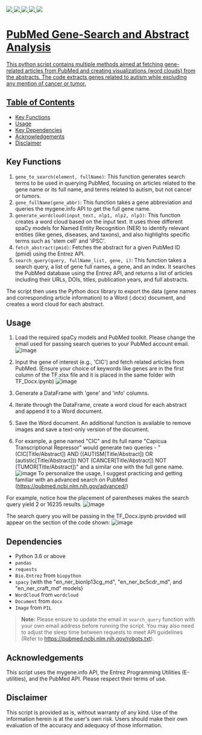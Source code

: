 <a href="https://allenai.github.io/scispacy/"><img src="https://img.shields.io/badge/SciSpacy-FFCA28?style=flat-square&logo=SciSpacy&logoColor=white"/>
<a href="https://biopython.org/docs/1.76/api/Bio.Entrez.html"><img src="https://img.shields.io/badge/BioPython.Entrez-33A0FF?style=flat-square&logo=BioPython-Entrez&logoColor=white"/> <a href="https://pubmed.ncbi.nlm.nih.gov/help/"><img src="https://img.shields.io/badge/PubMed.SearchGuide-E7E1E1?style=flat-square&logo=PubMed.SearchGuide&logoColor=black"/> <a href="https://python-docx.readthedocs.io/en/latest/"><img src="https://img.shields.io/badge/PythonDocx-B2FDFA?style=flat-square&logo=pythonDocx&logoColor=white"/> <a href="https://mygene.info/"><img src="https://img.shields.io/badge/MyGene.io-BCFDB2?style=flat-square&logo=MyGene.io&logoColor=white"/>

# PubMed Gene-Search and Abstract Analysis 

This python script contains multiple methods aimed at fetching gene-related articles from PubMed and creating visualizations (word clouds) from the abstracts. The code extracts genes related to autism while excluding any mention of cancer or tumor. 

## Table of Contents
- [Key Functions](#key-functions)
- [Usage](#usage)
- [Key Dependencies](#dependencies)
- [Acknowledgements](#acknowledgements)
- [Disclaimer](#disclaimer)

## Key Functions <a name = "key-functions"></a>
1. `gene_to_search(element, fullName)`: This function generates search terms to be used in querying PubMed, focusing on articles related to the gene name or its full name, and terms related to autism, but not cancer or tumors.
2. `gene_fullName(gene_abbr)`: This function takes a gene abbreviation and queries the mygene.info API to get the full gene name.
3. `generate_wordcloud(input_text, nlp1, nlp2, nlp3)`: This function creates a word cloud based on the input text. It uses three different spaCy models for Named Entity Recognition (NER) to identify relevant entities (like genes, diseases, and taxons), and also highlights specific terms such as 'stem cell' and 'iPSC'.
4. `fetch_abstract(pmid)`: Fetches the abstract for a given PubMed ID (pmid) using the Entrez API.
5. `search_query(query, fullName_list, gene, i)`: This function takes a search query, a list of gene full names, a gene, and an index. It searches the PubMed database using the Entrez API, and returns a list of articles including their URLs, DOIs, titles, publication years, and full abstracts.

The script then uses the Python docx library to export the data (gene names and corresponding article information) to a Word (.docx) document, and creates a word cloud for each abstract. 

## Usage <a name = "usage"></a>

1. Load the required spaCy models and PubMed toolkit. Please change the email used for passing search queries to your PubMed account email.
![image](https://github.com/ybryan95/PubMed_scraping_NoGPT/assets/123009743/f3f1a964-f1ef-4b9b-a9fa-cfd82f0521b5)

3. Input the gene of interest (e.g., 'CIC') and fetch related articles from PubMed. (Ensure your choice of keywords like genes are in the first column of the TF.xlsx file and it is placed in the same folder with TF_Docx.ipynb)
![image](https://github.com/ybryan95/PubMed_scraping_NoGPT/assets/123009743/e4d4f63e-77bf-4c66-8db3-3b0c1c0f6045)


4. Generate a DataFrame with 'gene' and 'info' columns.
5. Iterate through the DataFrame, create a word cloud for each abstract and append it to a Word document.
6. Save the Word document. An additional function is available to remove images and save a text-only version of the document.
7. For example, a gene named "CIC" and its full name "Capicua Transcriptional Repressor" would generate two queries - "(CIC[Title/Abstract]) AND ((AUTISM[Title/Abstract]) OR (autistic[Title/Abstract])) NOT (CANCER[Title/Abstract]) NOT (TUMOR[Title/Abstract])" and a similar one with the full gene name.
![image](https://github.com/ybryan95/PubMed_scraping_NoGPT/assets/123009743/c3eb8508-67b4-4e77-99b3-c38cf97fb39f)
To personalize the usage, I suggest practicing and getting familiar with an advanced search on PubMed (https://pubmed.ncbi.nlm.nih.gov/advanced/)

For example, notice how the placement of parentheses makes the search query yield 2 or 16235 results.
![image](https://github.com/ybryan95/PubMed_scraping_NoGPT/assets/123009743/d6af717f-9084-4739-bf37-4054a6b03cb6)

The search query you will be passing in the TF_Docx.ipynb provided will appear on the section of the code shown:
![image](https://github.com/ybryan95/PubMed_scraping_NoGPT/assets/123009743/cf1092dc-78ea-4976-8a76-a91ca6a56975)




## Dependencies <a name = "dependencies"></a>

- Python 3.6 or above
- `pandas` 
- `requests`
- `Bio.Entrez` from `biopython`
- `spacy` (with the "en_ner_bionlp13cg_md", "en_ner_bc5cdr_md", and "en_ner_craft_md" models)
- `WordCloud` from `wordcloud`
- `Document` from `docx`
- `Image` from `PIL`

> **Note:** Please ensure to update the email in `search_query` function with your own email address before running the script. You may also need to adjust the sleep time between requests to meet API guidelines (Refer to https://pubmed.ncbi.nlm.nih.gov/robots.txt).  

## Acknowledgements <a name = "acknowledgements"></a>

This script uses the mygene.info API, the Entrez Programming Utilities (E-utilities), and the PubMed API. Please respect their terms of use. 

## Disclaimer <a name = "disclaimer"></a>

This script is provided as is, without warranty of any kind. Use of the information herein is at the user's own risk. Users should make their own evaluation of the accuracy and adequacy of those information.

